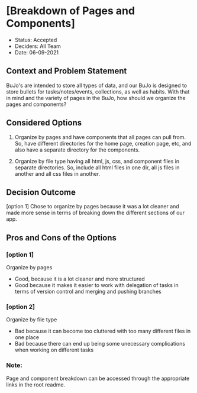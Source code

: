 # [Breakdown of Pages and Components]

* Status: Accepted  <!-- optional -->
* Deciders: All Team <!-- optional -->
* Date: 06-09-2021 <!-- optional -->


## Context and Problem Statement

BuJo's are intended to store all types of data, and our BuJo is designed to store bullets for tasks/notes/events, collections, as well as habits. With that in mind and the variety of pages in the BuJo, how should we organize the pages and components?


## Considered Options

1. Organize by pages and have components that all pages can pull from. So, have different directories for the home page, creation page, etc, and also have a separate directory for the components.

2. Organize by file type having all html, js, css, and component files in separate directories. So, include all html files in one dir, all js files in another and all css files in another.


## Decision Outcome

[option 1] Chose to organize by pages because it was a lot cleaner and made more sense in terms of breaking down the different sections of our app.

## Pros and Cons of the Options <!-- optional -->

### [option 1]
Organize by pages

* Good, because it is a lot cleaner and more structured
* Good because it makes it easier to work with delegation of tasks in terms of version control and merging and pushing branches

### [option 2]
Organize by file type

* Bad because it can become too cluttered with too many different files in one place 
* Bad because there can end up being some unecessary complications when working on different tasks


### Note:

Page and component breakdown can be accessed through the appropriate links in the root readme.
